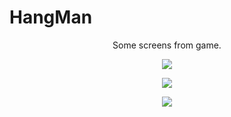 # HangMan

<p align="center"> Some screens from game.</p>

<p align="center"><img src="https://github.com/albi23/Mobile-applications/blob/master/app/Screens/ss1.png?raw=true"></p>
<p align="center"><img src="https://github.com/albi23/Mobile-applications/blob/master/app/Screens/ss2.png"></p>
<p align="center"><img src="https://github.com/albi23/Mobile-applications/blob/master/app/Screens/ss3.png?raw=true"></p>
